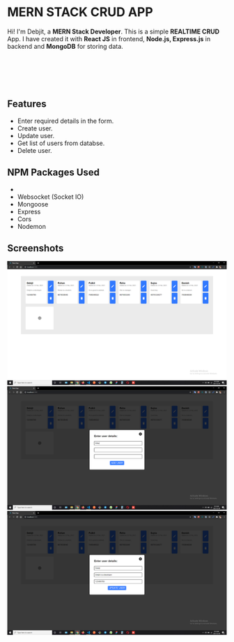 # MERN STACK CRUD APP

Hi! I'm Debjit, a **MERN Stack Developer**. This is a simple **REALTIME CRUD** App.
I have created it with **React JS** in frontend, **Node.js, Express.js** in backend and **MongoDB** for storing data.
<br>
<br>
<br>
<br>


<br>

## Features

- Enter required details in the form.
- Create user.
- Update user.
- Get list of users from databse.
- Delete user.

##  NPM Packages Used

- 
- Websocket (Socket IO)
- Mongoose
- Express
- Cors
- Nodemon

## Screenshots

<img src="./screenshots/ss1.png" alt=""/>
<br>
<img src="./screenshots/ss2.png" alt=""/>
<br>
<img src="./screenshots/ss3.png" alt=""/>
<br>
<br>
<br>